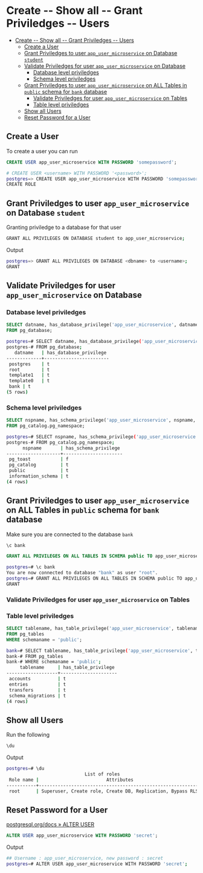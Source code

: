# Create -- Show all -- Grant Priviledges -- Users

- [Create -- Show all -- Grant Priviledges -- Users](#create----show-all----grant-priviledges----users)
  - [Create a User](#create-a-user)
  - [Grant Priviledges to user `app_user_microservice` on Database `student`](#grant-priviledges-to-user-app_user_microservice-on-database-student)
  - [Validate Priviledges for user `app_user_microservice` on Database](#validate-priviledges-for-user-app_user_microservice-on-database)
    - [Database level priviledges](#database-level-priviledges)
    - [Schema level priviledges](#schema-level-priviledges)
  - [Grant Priviledges to user `app_user_microservice` on ALL Tables in `public` schema for `bank` database](#grant-priviledges-to-user-app_user_microservice-on-all-tables-in-public-schema-for-bank-database)
    - [Validate Priviledges for user `app_user_microservice` on Tables](#validate-priviledges-for-user-app_user_microservice-on-tables)
    - [Table level priviledges](#table-level-priviledges)
  - [Show all Users](#show-all-users)
  - [Reset Password for a User](#reset-password-for-a-user)

## Create a User

To create a user you can run

```sql
CREATE USER app_user_microservice WITH PASSWORD 'somepassword';
```

```bash
# CREATE USER <username> WITH PASSWORD '<password>'; 
postgres=> CREATE USER app_user_microservice WITH PASSWORD 'somepassword';
CREATE ROLE

```

## Grant Priviledges to user `app_user_microservice` on Database `student`

Granting priviledge to a database for that user

```bash
GRANT ALL PRIVILEGES ON DATABASE student to app_user_microservice;
```

Output

```bash
postgres=> GRANT ALL PRIVILEGES ON DATABASE <dbname> to <username>;
GRANT
```

## Validate Priviledges for user `app_user_microservice` on Database

### Database level priviledges

```sql
SELECT datname, has_database_privilege('app_user_microservice', datname, 'CONNECT') 
FROM pg_database;
```

```bash
postgres=# SELECT datname, has_database_privilege('app_user_microservice', datname, 'CONNECT') 
postgres-# FROM pg_database;
   datname   | has_database_privilege 
-------------+------------------------
 postgres    | t
 root        | t
 template1   | t
 template0   | t
 bank | t
(5 rows)
```

### Schema level priviledges

```sql
SELECT nspname, has_schema_privilege('app_user_microservice', nspname, 'USAGE') 
FROM pg_catalog.pg_namespace;
```

```bash
postgres=# SELECT nspname, has_schema_privilege('app_user_microservice', nspname, 'USAGE') 
postgres-# FROM pg_catalog.pg_namespace;
      nspname       | has_schema_privilege 
--------------------+----------------------
 pg_toast           | f
 pg_catalog         | t
 public             | t
 information_schema | t
(4 rows)
```

## Grant Priviledges to user `app_user_microservice` on ALL Tables in `public` schema for `bank` database

Make sure you are connected to the database `bank`

```bash
\c bank
```

```sql
GRANT ALL PRIVILEGES ON ALL TABLES IN SCHEMA public TO app_user_microservice;
```

```bash
postgres=# \c bank
You are now connected to database "bank" as user "root".
postgres=# GRANT ALL PRIVILEGES ON ALL TABLES IN SCHEMA public TO app_user_microservice;
GRANT
```

### Validate Priviledges for user `app_user_microservice` on Tables

### Table level priviledges

```sql
SELECT tablename, has_table_privilege('app_user_microservice', tablename, 'SELECT') 
FROM pg_tables
WHERE schemaname = 'public';
```

```bash
bank=# SELECT tablename, has_table_privilege('app_user_microservice', tablename, 'SELECT') 
bank-# FROM pg_tables
bank-# WHERE schemaname = 'public';
     tablename     | has_table_privilege 
-------------------+---------------------
 accounts          | t
 entries           | t
 transfers         | t
 schema_migrations | t
(4 rows)
```

## Show all Users

Run the following

```bash
\du
```

Output

```bash
postgres=# \du
                             List of roles
 Role name |                         Attributes                         
-----------+------------------------------------------------------------
 root      | Superuser, Create role, Create DB, Replication, Bypass RLS
```

## Reset Password for a User

[postgresql.org/docs » ALTER USER](https://www.postgresql.org/docs/8.0/sql-alteruser.html)

```sql
ALTER USER app_user_microservice WITH PASSWORD 'secret';
```

Output

```bash
## Username : app_user_microservice, new password : secret
postgres=# ALTER USER app_user_microservice WITH PASSWORD 'secret';
```

